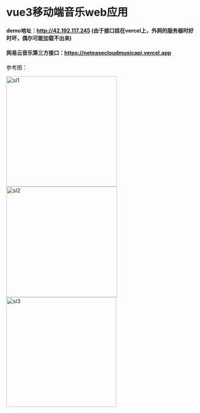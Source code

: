 # vue3移动端音乐web应用
#### demo地址：http://42.192.117.245  (由于接口挂在vercel上，外网的服务器时好时坏，偶尔可能加载不出来)
#### 网易云音乐第三方接口：https://neteasecloudmusicapi.vercel.app

参考图：  

<img width="293" alt="sl1" src="https://user-images.githubusercontent.com/95068035/187265898-bab991d4-b290-4556-a4f0-80345c34300b.png">


<img width="294" alt="sl2" src="https://user-images.githubusercontent.com/95068035/187265816-99db79f3-6908-4266-8525-58a807267bcc.png">

<img width="292" alt="sl3" src="https://user-images.githubusercontent.com/95068035/187265833-aea99f36-a5d8-4121-aa9a-7a969a9d1d82.png">

